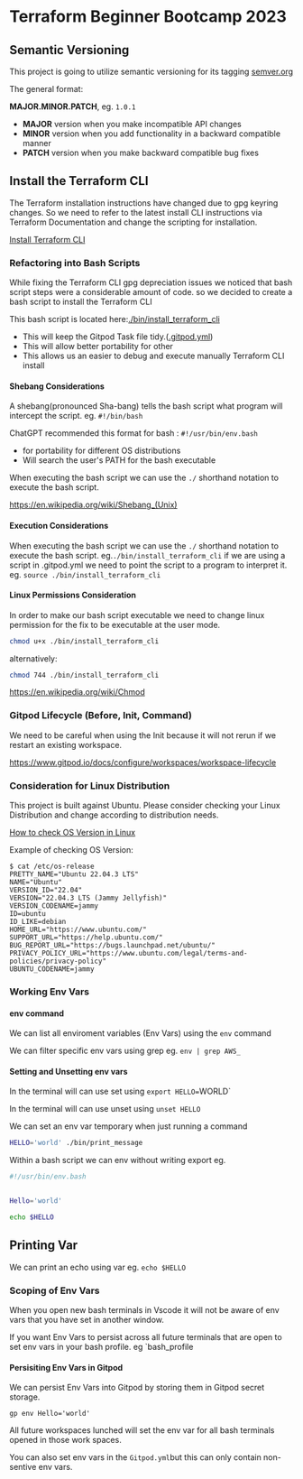 # Terraform Beginner Bootcamp 2023

## Semantic Versioning
This project is going to utilize semantic versioning for its tagging
[semver.org](https://semver.org/)



The general format:

**MAJOR.MINOR.PATCH**, eg. `1.0.1`

 - **MAJOR** version when you make incompatible API changes
 - **MINOR** version when you add functionality in a backward compatible manner
 - **PATCH** version when you make backward compatible bug fixes

 ## Install the Terraform CLI
 The Terraform installation instructions have changed due to gpg keyring changes. So we need to refer to the latest install CLI instructions via Terraform  Documentation and change the scripting for installation.

 [Install Terraform CLI](https://developer.hashicorp.com/terraform/tutorials/aws-get-started/install-cli)

 ### Refactoring into Bash Scripts
 While fixing the Terraform CLI gpg depreciation issues we noticed that bash script steps were a considerable amount of code. so we decided to create a bash script to install the Terraform CLI

This bash script is located here:[./bin/install_terraform_cli](./bin/install_terraform_cli)

- This will keep the Gitpod Task file tidy.([.gitpod.yml](.gitpod.yml))
- This will allow better portability for other
- This allows us an easier to debug and execute manually Terraform CLI install

#### Shebang Considerations

A shebang(pronounced Sha-bang) tells the bash script what program will intercept the script. eg. `#!/bin/bash`

ChatGPT recommended this format for bash : `#!/usr/bin/env.bash`

- for portability for different OS distributions
- Will search the user's PATH for the bash executable

When executing the bash script we can use the `./` shorthand notation to execute the bash script.

https://en.wikipedia.org/wiki/Shebang_(Unix)

#### Execution Considerations 

When executing the bash script we can use the `./` shorthand notation to execute the bash script. 
eg.`./bin/install_terraform_cli`
if we are using a script in .gitpod.yml we need to point the script to a program to interpret it.
eg. `source ./bin/install_terraform_cli`

#### Linux Permissions Consideration

In order to make our bash script executable we need to change linux permission for the fix to be executable at the user mode.
```sh
chmod u+x ./bin/install_terraform_cli
```

alternatively:

```sh
chmod 744 ./bin/install_terraform_cli
```

https://en.wikipedia.org/wiki/Chmod

### Gitpod Lifecycle (Before, Init, Command)

We need to be careful when using the Init because it will not rerun if we restart an existing workspace.

 https://www.gitpod.io/docs/configure/workspaces/workspace-lifecycle



### Consideration for Linux Distribution 

This project is built against Ubuntu.
Please consider checking your Linux Distribution and change according to distribution needs.

[How to check OS Version in Linux](https://www.cyberciti.biz/faq/how-to-check-os-version-in-linux-command-line/)

Example of checking OS Version:
```
$ cat /etc/os-release
PRETTY_NAME="Ubuntu 22.04.3 LTS"
NAME="Ubuntu"
VERSION_ID="22.04"
VERSION="22.04.3 LTS (Jammy Jellyfish)"
VERSION_CODENAME=jammy
ID=ubuntu
ID_LIKE=debian
HOME_URL="https://www.ubuntu.com/"
SUPPORT_URL="https://help.ubuntu.com/"
BUG_REPORT_URL="https://bugs.launchpad.net/ubuntu/"
PRIVACY_POLICY_URL="https://www.ubuntu.com/legal/terms-and-policies/privacy-policy"
UBUNTU_CODENAME=jammy
```


### Working Env Vars


#### env command

We can list all enviroment variables (Env Vars) using the `env` command

We can filter specific env vars using grep eg. `env | grep AWS_`

#### Setting and Unsetting env vars

In the terminal will can use set using `export HELLO=`WORLD`

In the terminal will can use unset using `unset HELLO`

We can set an env var temporary when just running a command

```sh 
HELLO='world' ./bin/print_message
```
Within a bash script we can env without writing export eg.

```sh
#!/usr/bin/env.bash


Hello='world'

echo $HELLO
```
## Printing Var

We can print an echo using var eg. `echo $HELLO`

### Scoping of Env Vars

When you open new bash terminals in Vscode it will not be aware of env vars that you have set in another window.

If you want Env Vars to persist across all future terminals that are open to set env vars in your bash profile. eg `bash_profile

#### Persisiting Env Vars in Gitpod

We can persist Env Vars into Gitpod by storing them in Gitpod secret storage.
```
gp env Hello='world'
```
All future workspaces lunched will set the env var for all bash terminals opened in those work spaces.

You can also set env vars in the `Gitpod.yml`but this can only contain non-sentive env vars.
 
 
